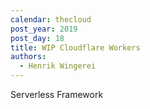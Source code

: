 ```yaml
---
calendar: thecloud
post_year: 2019
post_day: 18
title: WIP Cloudflare Workers
authors:
  - Henrik Wingerei
---
```

Serverless Framework
